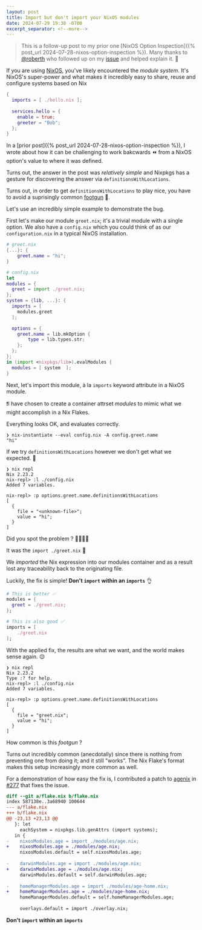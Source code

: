 ```yaml
---
layout: post
title: Import but don't import your NixOS modules
date: 2024-07-29 19:38 -0700
excerpt_separator: <!--more-->
---
```


> This is a follow-up post to my prior one [NixOS Option Inspection]({% post_url 2024-07-28-nixos-option-inspection %}). Many thanks to [@roberth](https://github.com/roberth) who followed up on my [issue](https://github.com/NixOS/nix/issues/11210) and helped explain it. 🙏

If you are using [NixOS](https://nixos.org), you've likely encountered the _module system_. It's NixOS's super-power and what makes it incredibly easy to share, reuse and configure systems based on Nix

```nix
{
  imports = [ ./hello.nix ];
  
  services.hello = {
    enable = true;
    greeter = "Bob";
  };
}
```

In a [prior post]({% post_url 2024-07-28-nixos-option-inspection %}), I wrote about how it can be challenging to work bakcwards ⏪ from a NixOS option's value to where it was defined.

Turns out, the answer in the post was _relatively simple_ and Nixpkgs has a gesture for discovering the answer via `definitionsWithLocations`.

Turns out, in order to get `definitionsWithLocations` to play nice, you have to avoid a suprisingly common [footgun](https://notes.rmhogervorst.nl/post/2022/11/21/what-is-a-footgun/) 🥵.

<!--more-->

Let's use an incredibly simple example to demonstrate the bug.

First let's make our module `greet.nix`; it's a trivial module with a single option. We also have a `config.nix` which you could think of as our `configuration.nix` in a typical NixOS installation.

```nix
# greet.nix
{...}: {
    greet.name = "hi";
}

# config.nix
let 
modules = {
  greet = import ./greet.nix;
};
system = {lib, ...}: {
  imports = [
    modules.greet
  ];

  options = {
    greet.name = lib.mkOption {
        type = lib.types.str;
    };
  };
};
in (import <nixpkgs/lib>).evalModules {
  modules = [ system  ];
}
```

Next, let's import this module, à la `imports` keyword attribute in a NixOS module. 

❗I have chosen to create a container attrset _modules_ to mimic what we might accomplish in a Nix Flakes.

Everything looks OK, and evaluates correctly.
```console
❯ nix-instantiate --eval config.nix -A config.greet.name
"hi"
```

If we try `definitionsWithLocations` however we don't get what we expected. 🤮

```console
❯ nix repl 
Nix 2.23.2
nix-repl> :l ./config.nix
Added 7 variables.

nix-repl> :p options.greet.name.definitionsWithLocations
[
  {
    file = "<unknown-file>";
    value = "hi";
  }
]
```

Did you spot the problem ? 🕵️‍♂️🧐🤔

It was the `import ./greet.nix` 🤯

We _imported_ the Nix expression into our modules container and as a result lost any traceability back to the originating file.

Luckily, the fix is simple! **Don't `import` within an `imports`** 👌

```nix
# This is better ✅
modules = {
  greet = ./greet.nix;
};

# This is also good ✅
imports = [
    ./greet.nix
];
```

With the applied fix, the results are what we want, and the world makes sense again. 😌

```console
❯ nix repl
Nix 2.23.2
Type :? for help.
nix-repl> :l ./config.nix                                
Added 7 variables.

nix-repl> :p options.greet.name.definitionsWithLocations
[
  {
    file = "greet.nix";
    value = "hi";
  }
]
```

How common is this _footgun_ ?

Turns out incredibly common (anecdotally) since there is nothing from preventing one from doing it; and it still "works". The Nix Flake's format makes this setup increasingly more common as well.

For a demonstration of how easy the fix is, I contributed a patch to [agenix](https://github.com/ryantm/agenix) in [#277](https://github.com/ryantm/agenix/pull/277) that fixes the issue.

```diff
diff --git a/flake.nix b/flake.nix
index 587138e..3a68940 100644
--- a/flake.nix
+++ b/flake.nix
@@ -23,13 +23,13 @@
   }: let
     eachSystem = nixpkgs.lib.genAttrs (import systems);
   in {
-    nixosModules.age = import ./modules/age.nix;
+    nixosModules.age = ./modules/age.nix;
     nixosModules.default = self.nixosModules.age;
 
-    darwinModules.age = import ./modules/age.nix;
+    darwinModules.age = ./modules/age.nix;
     darwinModules.default = self.darwinModules.age;
 
-    homeManagerModules.age = import ./modules/age-home.nix;
+    homeManagerModules.age = ./modules/age-home.nix;
     homeManagerModules.default = self.homeManagerModules.age;
 
     overlays.default = import ./overlay.nix;
```

**Don't `import` within an `imports`**